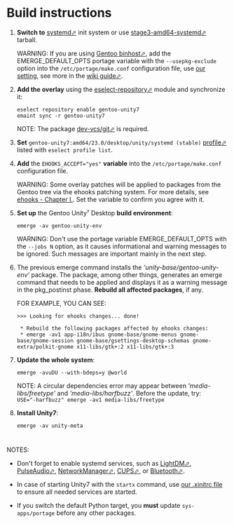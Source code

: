 # Build instructions

1. **Switch to** [systemd⬀][sysd] init system or use [stage3-amd64-systemd⬀][s3] tarball.

   WARNING: If you are using [Gentoo binhost⬀][gbph], add the EMERGE_DEFAULT_OPTS portage variable with the `--usepkg-exclude` option into the `/etc/portage/make.conf` configuration file, use [our setting][edo], see more in the [wiki guide⬀][pkge].

2. **Add the overlay** using the [eselect-repository⬀][erepo] module and synchronize it:

   `eselect repository enable gentoo-unity7`
   <br/>
   `emaint sync -r gentoo-unity7`

   NOTE: The package [dev-vcs/git⬀][git] is required.

3. **Set** `gentoo-unity7:amd64/23.0/desktop/unity/systemd (stable)` [profile⬀][ep] listed with `eselect profile list`.

4. **Add** the `EHOOKS_ACCEPT="yes"` **variable** into the `/etc/portage/make.conf` configuration file.

   WARNING: Some overlay patches will be applied to packages from the Gentoo tree via the ehooks patching system. For more details, see [ehooks - Chapter I.][ehooks]. Set the variable to confirm you agree with it.

5. **Set up** the Gentoo Unity⁷ Desktop **build environment**:

   `emerge -av gentoo-unity-env`

   WARNING: Don't use the portage variable EMERGE_DEFAULT_OPTS with the `--jobs N` option, as it causes informational and warning messages to be ignored. Such messages are important mainly in the next step.

6. The previous emerge command installs the *'unity-base/gentoo-unity-env'* package. The package, among other things, generates an emerge command that needs to be applied and displays it as a warning message in the pkg_postinst phase. **Rebuild all affected packages**, if any.

   FOR EXAMPLE, YOU CAN SEE:
   ```
   >>> Looking for ehooks changes... done!

    * Rebuild the following packages affected by ehooks changes:
    * emerge -av1 app-i18n/ibus gnome-base/gnome-menus gnome-base/gnome-session gnome-base/gsettings-desktop-schemas gnome-extra/polkit-gnome x11-libs/gtk+:2 x11-libs/gtk+:3
   ```

7. **Update the whole system**:

   `emerge -avuDU --with-bdeps=y @world`

   NOTE: A circular dependencies error may appear between *'media-libs/freetype'* and *'media-libs/harfbuzz'*. Before the update, try:
   <br/>
   `USE="-harfbuzz" emerge -av1 media-libs/freetype`

8. **Install Unity7**:

   `emerge -av unity-meta`

#

NOTES:

- Don't forget to enable systemd services, such as [LightDM⬀][ldm], [PulseAudio⬀][pa], [NetworkManager⬀][nm], [CUPS⬀][cups], or [Bluetooth⬀][bt].

- In case of starting Unity7 with the `startx` command, use [our .xinitrc file][xirc] to ensure all needed services are started.

- If you switch the default Python target, you **must** update `sys-apps/portage` before any other packages.

[//]: # (LINKS)
[bt]: https://wiki.gentoo.org/wiki/Bluetooth#systemd
[cups]: https://wiki.gentoo.org/wiki/Printing#systemd
[edo]: make.conf
[ehooks]: ehooks.md
[ep]: https://wiki.gentoo.org/wiki/Handbook:AMD64/Installation/Base#Choosing_the_right_profile
[erepo]: https://wiki.gentoo.org/wiki/Eselect/Repository
[gbph]: https://wiki.gentoo.org/wiki/Gentoo_Binary_Host_Quickstart
[git]: https://wiki.gentoo.org/wiki/Git
[ldm]: https://wiki.gentoo.org/wiki/LightDM#systemd
[mu]: https://wiki.gentoo.org/wiki/Merge-usr
[nm]: https://wiki.gentoo.org/wiki/NetworkManager#systemd
[pa]: https://wiki.gentoo.org/wiki/PulseAudio#systemd
[pkge]: https://wiki.gentoo.org/wiki/Binary_package_guide#Additional_client_settings
[s3]: https://wiki.gentoo.org/wiki/Handbook:AMD64/Installation/Stage#Downloading_the_stage_file
[sysd]: https://wiki.gentoo.org/wiki/Systemd
[xirc]: /unity-base/unity/files/xinitrc
